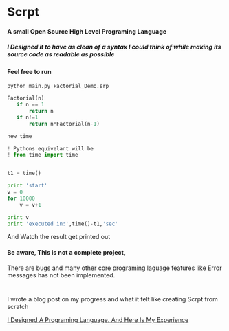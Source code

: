# Scrpt
#### A small Open Source High Level Programing Language

#####  I Designed it to have as clean of a syntax I could think of while making its source code as readable as possible


#### Feel free to run 

    python main.py Factorial_Demo.srp


```python
Factorial(n)
   if n == 1
       return n
   if n!=1
       return n*Factorial(n-1)

new time

! Pythons equivelant will be
! from time import time


t1 = time()

print 'start'
v = 0
for 10000
    v = v+1

print v
print 'executed in:',time()-t1,'sec'
```

And Watch the result get printed out

#### Be aware, This is not a complete project, 
There are bugs and many other core programing laguage 
features like Error messages has not been implemented.


#

I wrote a blog post on my progress and what it felt like creating Scrpt from scratch

[I Designed A Programing Language. And Here Is My Experience]( https://christian-o.medium.com/i-designed-scrpt-engine-and-here-is-my-experience-81938a04a717)

